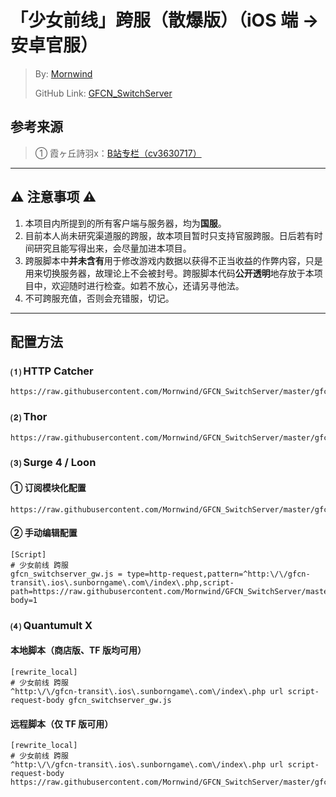# 「少女前线」跨服（散爆版）（iOS 端 → 安卓官服）
 > By: [Mornwind](https://github.com/Mornwind)
 > 
 > GitHub Link: [GFCN_SwitchServer](https://github.com/Mornwind/GFCN_SwitchServer) 

## 参考来源
 > ① 霞ヶ丘詩羽x：[B站专栏（cv3630717）](https://www.bilibili.com/read/cv3630717)

---

## ⚠️ 注意事项 ⚠️
1. 本项目内所提到的所有客户端与服务器，均为**国服**。
2. 目前本人尚未研究渠道服的跨服，故本项目暂时只支持官服跨服。日后若有时间研究且能写得出来，会尽量加进本项目。
3. 跨服脚本中**并未含有**用于修改游戏内数据以获得不正当收益的作弊内容，只是用来切换服务器，故理论上不会被封号。跨服脚本代码**公开透明**地存放于本项目中，欢迎随时进行检查。如若不放心，还请另寻他法。
4. 不可跨服充值，否则会充错服，切记。

---

## 配置方法
### ⑴ HTTP Catcher
```
https://raw.githubusercontent.com/Mornwind/GFCN_SwitchServer/master/gfcn_switchserver_gw.hcc
```

### ⑵ Thor
```
https://raw.githubusercontent.com/Mornwind/GFCN_SwitchServer/master/gfcn_switchserver_gw.f4thor
```

### ⑶ Surge 4 / Loon
#### ① 订阅模块化配置
```
https://raw.githubusercontent.com/Mornwind/GFCN_SwitchServer/master/gfcn_switchserver_gw.sgmodule
```

#### ② 手动编辑配置
```
[Script]
# 少女前线 跨服
gfcn_switchserver_gw.js = type=http-request,pattern=^http:\/\/gfcn-transit\.ios\.sunborngame\.com\/index\.php,script-path=https://raw.githubusercontent.com/Mornwind/GFCN_SwitchServer/master/gfcn_switchserver_gw.js,requires-body=1
```

### ⑷ Quantumult X
#### 本地脚本（商店版、TF 版均可用）
```
[rewrite_local]
# 少女前线 跨服
^http:\/\/gfcn-transit\.ios\.sunborngame\.com\/index\.php url script-request-body gfcn_switchserver_gw.js
```

#### 远程脚本（仅 TF 版可用）
```
[rewrite_local]
# 少女前线 跨服
^http:\/\/gfcn-transit\.ios\.sunborngame\.com\/index\.php url script-request-body https://raw.githubusercontent.com/Mornwind/GFCN_SwitchServer/master/gfcn_switchserver_gw.js
```
